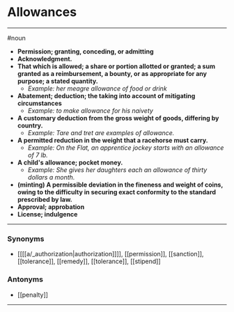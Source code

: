 # Allowances
---
#noun
- **Permission; granting, conceding, or admitting**
- **Acknowledgment.**
- **That which is allowed; a share or portion allotted or granted; a sum granted as a reimbursement, a bounty, or as appropriate for any purpose; a stated quantity.**
	- _Example: her meagre allowance of food or drink_
- **Abatement; deduction; the taking into account of mitigating circumstances**
	- _Example: to make allowance for his naivety_
- **A customary deduction from the gross weight of goods, differing by country.**
	- _Example: Tare and tret are examples of allowance._
- **A permitted reduction in the weight that a racehorse must carry.**
	- _Example: On the Flat, an apprentice jockey starts with an allowance of 7 lb._
- **A child's allowance; pocket money.**
	- _Example: She gives her daughters each an allowance of thirty dollars a month._
- **(minting) A permissible deviation in the fineness and weight of coins, owing to the difficulty in securing exact conformity to the standard prescribed by law.**
- **Approval; approbation**
- **License; indulgence**
---
### Synonyms
- [[[[a/_authorization|authorization]]]], [[permission]], [[sanction]], [[tolerance]], [[remedy]], [[tolerance]], [[stipend]]
### Antonyms
- [[penalty]]
---
